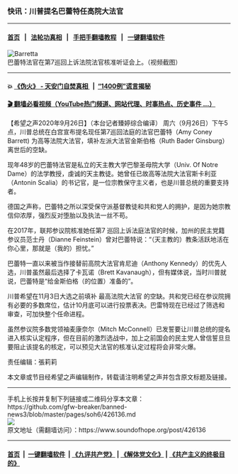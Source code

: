 ### 快讯：川普提名巴蕾特任高院大法官
------------------------

#### [首页](https://github.com/gfw-breaker/banned-news3/blob/master/README.md) &nbsp;&nbsp;|&nbsp;&nbsp; [法轮功真相](https://github.com/begood0513/basic/blob/master/README.md)  &nbsp;&nbsp;|&nbsp;&nbsp; [手把手翻墙教程](https://github.com/gfw-breaker/guides/wiki)  &nbsp;&nbsp;|&nbsp;&nbsp; [一键翻墙软件](https://github.com/gfw-breaker/nogfw/blob/master/README.md)  



<div><img alt="Barretta" src="https://img.soundofhope.org/2020-09/barretta-1601077594643.jpg"/>
<br/><figcaption class="caption">
 巴蕾特法官在第7巡回上诉法院法官核准听证会上。（视频截图）
</figcaption></div><hr/>

#### 💥 [《伪火》 - 天安门自焚真相 ](http://158.247.195.190:10000/videos/blog/weihuo.html)&nbsp; |&nbsp; [“1400例”谎言揭秘  ](http://158.247.195.190:10000/videos/blog/jiexi1400.html)

#### [ 🎬  翻墙必看视频（YouTube热门频道、网站代理、时事热点、历史事件 ...）](https://github.com/gfw-breaker/links/blob/master/banned.md)

<div><div class="Content__Wrapper sc-1bvya0-0 grZQxZ">
 <p class="meta-top">
  <span class="meta">
   【希望之声2020年9月26日】（本台记者臻婷综合编译）
  </span>
  周六（9月26日）下午5点，川普总统在白宫宣布提名现任第7巡回法庭的法官巴蕾特（Amy Coney Barrett) 为高等法院大法官，填补左派大法官金斯伯格（Ruth Bader Ginsburg）离世后的空缺。
 </p>
 <p>
  现年48岁的巴蕾特法官是私立的天主教大学巴黎圣母院大学（Univ. Of Notre Dame）的法学教授，虔诚的天主教徒。她曾任已故高等法院大法官斯卡利亚（Antonin Scalia）的书记官，是一位宗教保守主义者，也是川普总统的重要支持者。
 </p>
 <div class="AD_Embed__Wrap-sc-1xslmin-0 igMuqX module desktop">
  <div>
  </div>
 </div>
 <p>
  德国之声称，巴蕾特之所以深受保守派基督教徒和共和党人的拥护，是因为她宗教信仰浓厚，强烈反对堕胎以及执法一丝不苟。
 </p>
 <p>
  在2017年，联邦参议院核准她任第7 巡回上诉法庭法官的时候，加州的民主党籍参议员范士丹（Dianne Feinstein）曾对巴蕾特说：“（天主教的）教条活跃地活在你心里，那就是（我的）担忧。”
 </p>
 <p>
  巴蕾特一直以来被当作接替前高院大法官肯尼迪（Anthony Kennedy）的优先人选，川普虽然最后选择了卡瓦诺（Brett Kavanaugh），但有媒体说，当时川普就说，巴蕾特是“给金斯伯格（的位置）准备的”。
 </p>
 <p>
  川普希望在11月3日大选之前填补
  <ok href="/term/7394">
   最高法院大法官
  </ok>
  的空缺。共和党已经在参议院拥有必要的多数席位，估计10月底可以进行投票表决。巴雷特现在已经过了筛选和审查，可加快整个任命进程。
 </p>
 <p>
  虽然参议院多数党领袖麦康奈尔（Mitch McConnell）已发誓要让川普总统的提名进入核实认定程序，但在目前的激烈选战中，加上之前国会的民主党人曾信誓旦旦要阻止该提名的核定，可以预见大法官的核准认定过程将会非常火爆。
 </p>
 <p class="meta-btm">
  责任编辑：張莉莉
 </p>
 <p class="meta-btm">
  本文章或节目经希望之声编辑制作，转载请注明希望之声并包含原文标题及链接。
 </p>
</div>
</div>
<hr/>
手机上长按并复制下列链接或二维码分享本文章：<br/>
https://github.com/gfw-breaker/banned-news3/blob/master/pages/soh6/426136.md <br/>
<a href='https://github.com/gfw-breaker/banned-news3/blob/master/pages/soh6/426136.md'><img src='https://github.com/gfw-breaker/banned-news3/blob/master/pages/soh6/426136.md.png'/></a> <br/>
原文地址（需翻墙访问）：https://www.soundofhope.org/post/426136


------------------------
#### [首页](https://github.com/gfw-breaker/banned-news3/blob/master/README.md) &nbsp;|&nbsp; [一键翻墙软件](https://github.com/gfw-breaker/nogfw/blob/master/README.md) &nbsp;| [《九评共产党》](https://github.com/gfw-breaker/9ping.md/blob/master/README.md#九评之一评共产党是什么) | [《解体党文化》](https://github.com/gfw-breaker/jtdwh.md/blob/master/README.md) | [《共产主义的终极目的》](https://github.com/gfw-breaker/gczydzjmd.md/blob/master/README.md)


<img src='http://gfw-breaker.win/banned-news3/pages/soh6/426136.md' width='0px' height='0px'/>
